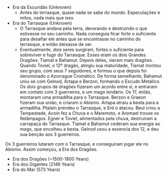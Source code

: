 - Era da Escuridão  (Unknown)
	- Antes do terrasque, quase nada se sabe do mundo. Especulações e mitos, nada mais que isso.
- Era do Tarrasque  (Unknown)
	- O Tarrasque andava pela terra, devorando e destruindo o que estivesse no seu caminho. Nada conseguia ficar forte o suficiente para desafiar ele antes que se encontrasse no caminho do terrasque, e então deixasse de ser.
	- Eventualmente, dois seres surgiram, fortes o suficiente para sobreviver e fugir do Tarrasque. Esses eram os dois Grandes Dragões: Tiamat e Bahamut. Depois deles, vieram mais dragões. Quando Toviel, o 12º dragão, atingiu sua maturidade, Tiamat montou seu grupo, com seus 7 seguidores, e formou o que depois foi denominado o Azorrague Cromático. De forma semelhante, Bahamut uniu-se com Gelnod, Artapa e Berzon, formando o Escudo Metálico. Os dois grupos de dragões fizeram um acordo entre si, e entraram em contato com 3 guerreiros, e um mago lendário. Os 17, então, montaram uma armadilha para o Tarrasque. Berzon e Graeon fizeram sua união, e criaram o Abismo. Artapa atraiu a besta para a armadilha. Ptalain prendeu o Tarrasque, e Erd o atacou. Beul criou a Tempestade, Acoin fez a Chuva e o Maremoto, e Aromael trouxe os Relâmpagos. Egner e Toviel, alimentados pela chuva, destruiram a carrapaça do Tarrasque. Tiamat e Bahamut cederam sua energia ao mago, que encolheu a besta. Gelnod usou a essencia dos 12, e deu sua benção aos 3 guerreiros.

Os 3 guerreiros lutaram com o Tarrasque, e conseguiram jogar ele no Abismo.  Assim começou, a Era dos Dragões.

- Era dos Dragões   (~1500-1800 Years)
- Era dos Gigantes  (2146 Years)
- Era do Mar        (573 Years)
